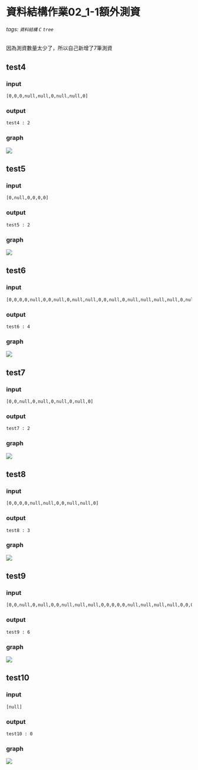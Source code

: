 # 資料結構作業02_1-1額外測資

###### tags: `資料結構` `C` `tree`

因為測資數量太少了，所以自己新增了7筆測資

## test4
### input
```
[0,0,0,null,null,0,null,null,0]
```
### output
```
test4 : 2
```
### graph
![](https://i.imgur.com/UCf7CBK.jpg)


## test5
### input
```
[0,null,0,0,0,0]
```
### output
```
test5 : 2
```
### graph
![](https://i.imgur.com/a1MFyir.jpg)


## test6
### input
```
[0,0,0,0,null,0,0,null,0,null,null,0,0,null,0,null,null,null,null,0,null,0,0]
```
### output
```
test6 : 4
```
### graph
![](https://i.imgur.com/BHKfyGA.jpg)


## test7
### input
```
[0,0,null,0,null,0,null,0,null,0]
```
### output
```
test7 : 2
```

### graph
![](https://i.imgur.com/iJPCJOK.jpg)

## test8
### input
```
[0,0,0,0,null,null,0,0,null,null,0]
```
### output
```
test8 : 3
```
### graph
![](https://i.imgur.com/lrhx1pm.jpg)


## test9
### input
```
[0,0,null,0,null,0,0,null,null,null,0,0,0,0,0,null,null,null,null,0,0,0]
```
### output
```
test9 : 6
```
### graph
![](https://i.imgur.com/l7g7IGu.jpg)


## test10
### input
```
[null]
```
### output
```
test10 : 0
```
### graph
![](https://i.imgur.com/ceHo40Q.jpg)
